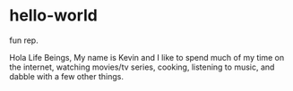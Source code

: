 # hello-world
fun rep.

Hola Life Beings,
  My name is Kevin and I like to spend much of my time on the internet, watching movies/tv series, cooking, listening to music, and dabble with a few other things.

